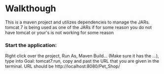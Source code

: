# Walkthough
This is a maven project and utilizes dependencies to manage the JARs. tomcat 7 is being used as one
of the JARs if for some reason you do not have tomcat or your's is not working for some reason
### Start the application:
Right click over the project, Run As, Maven Build... (Make sure it has the ...), type
into Goal: tomcat7:run, copy and past the URL that you are given in the terminal.
URL should be http://localhost:8080/Pet_Shop/